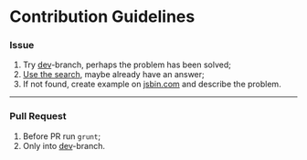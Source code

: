 # Contribution Guidelines


### Issue

 1. Try [dev](https://github.com/RubaXa/Sortable/tree/dev/)-branch, perhaps the problem has been solved;
 2. [Use the search](https://github.com/RubaXa/Sortable/search?q=problem), maybe already have an answer;
 3. If not found, create example on [jsbin.com](http://jsbin.com/zunibaxada/1/edit?html,js,output) and describe the problem.


---


### Pull Request

 1. Before PR run `grunt`;
 2. Only into [dev](https://github.com/RubaXa/Sortable/tree/dev/)-branch.
